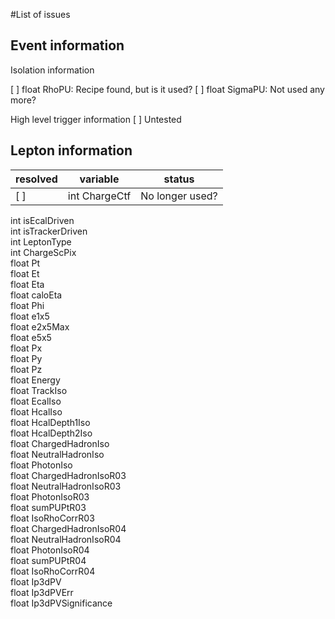 #List of issues 

## Event information 

   Isolation information 

   [ ] float RhoPU: Recipe found, but is it used?
   [ ] float SigmaPU: Not used any more?

   High level trigger information
   [ ] Untested 


## Lepton information
   |  resolved       | variable | status |
   | ----------- | ---------- | ---------|
   | [  ] | int   ChargeCtf  | No longer used? |                          

   int   isEcalDriven                       
   int   isTrackerDriven                    
   int   LeptonType                         
   int   ChargeScPix                        
   float Pt                                 
   float Et                                 
   float Eta                                
   float caloEta                            
   float Phi                                
   float e1x5                               
   float e2x5Max                            
   float e5x5                               
   float Px                                
   float Py                                
   float Pz                                
   float Energy                            
   float TrackIso                           
   float EcalIso                            
   float HcalIso                            
   float HcalDepth1Iso                      
   float HcalDepth2Iso                      
   float ChargedHadronIso                   
   float NeutralHadronIso                   
   float PhotonIso                          
   float ChargedHadronIsoR03                
   float NeutralHadronIsoR03                
   float PhotonIsoR03                       
   float sumPUPtR03                         
   float IsoRhoCorrR03                      
   float ChargedHadronIsoR04                
   float NeutralHadronIsoR04                
   float PhotonIsoR04                       
   float sumPUPtR04                         
   float IsoRhoCorrR04                      
   float Ip3dPV                             
   float Ip3dPVErr                          
   float Ip3dPVSignificance                 
   
